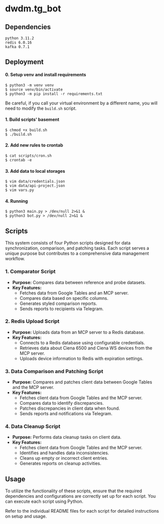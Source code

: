 # dwdm.tg_bot

## Dependencies
```shell
python 3.11.2
redis 6.0.16
kafka 0.7.1
```

## Deployment

#### 0. Setup venv and install requirements
```shell
$ python3 -m venv venv
$ source venv/bin/activate
$ python3 -m pip install -r requirements.txt
```
Be careful, if you call your virtual environment by a different name, you will need to modify the `build.sh` script.

#### 1. Build scripts' basement
```shell
$ chmod +x build.sh
$ ./build.sh
```

#### 2. Add new rules to crontab
```shell
$ cat scripts/cron.sh 
$ crontab -e
```

#### 3. Add data to local storages
```shell
$ vim data/credentials.json 
$ vim data/api-project.json
$ vim vars.py
```

#### 4. Running
```shell
$ python3 main.py > /dev/null 2>&1 &
$ python3 bot.py > /dev/null 2>&1 &
```

## Scripts

This system consists of four Python scripts designed for data synchronization, comparison, and patching tasks. Each script serves a unique purpose but contributes to a comprehensive data management workflow.

### 1. Comparator Script

- **Purpose:** Compares data between reference and probe datasets.
- **Key Features:**
  - Fetches data from Google Tables and an MCP server.
  - Compares data based on specific columns.
  - Generates styled comparison reports.
  - Sends reports to recipients via Telegram.

### 2. Redis Upload Script

- **Purpose:** Uploads data from an MCP server to a Redis database.
- **Key Features:**
  - Connects to a Redis database using configurable credentials.
  - Retrieves data about Ciena 6500 and Ciena WS devices from the MCP server.
  - Uploads device information to Redis with expiration settings.

### 3. Data Comparison and Patching Script

- **Purpose:** Compares and patches client data between Google Tables and the MCP server.
- **Key Features:**
  - Fetches client data from Google Tables and the MCP server.
  - Compares data to identify discrepancies.
  - Patches discrepancies in client data when found.
  - Sends reports and notifications via Telegram.

### 4. Data Cleanup Script

- **Purpose:** Performs data cleanup tasks on client data.
- **Key Features:**
  - Fetches client data from Google Tables and the MCP server.
  - Identifies and handles data inconsistencies.
  - Cleans up empty or incorrect client entries.
  - Generates reports on cleanup activities.

## Usage

To utilize the functionality of these scripts, ensure that the required dependencies and configurations are correctly set up for each script. You can execute each script using Python.

Refer to the individual README files for each script for detailed instructions on setup and usage.

